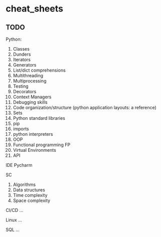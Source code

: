# cheat_sheets

## TODO
Python:
1. Classes
2. Dunders
3. Iterators
4. Generators
5. List/dict comprehensions
6. Multithreading
7. Multiprocessing
8. Testing 
9. Decorators
10. Context Managers
11. Debugging skills
12. Code organization/structure (python application layouts: a reference)
13. Sets
14. Python standard libraries
15. pip
16. imports
17. python interpreters
18. OOP
19. Functional programming FP
20. Virtual Environments
21. API


IDE
Pycharm

SC
1. Algorithms
2. Data structures
3. Time complexity
4. Space complexity

CI/CD
...

Linux
...

SQL
...